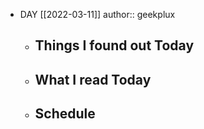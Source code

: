 - DAY [[2022-03-11]]
  author:: geekplux
	- ## Things I found out Today
	- ## What I read Today
	- ## Schedule